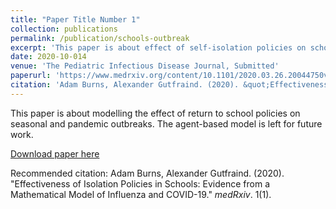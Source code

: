 ```yaml
---
title: "Paper Title Number 1"
collection: publications
permalink: /publication/schools-outbreak
excerpt: 'This paper is about effect of self-isolation policies on schools with outbreaks.'
date: 2020-10-014
venue: 'The Pediatric Infectious Disease Journal, Submitted'
paperurl: 'https://www.medrxiv.org/content/10.1101/2020.03.26.20044750v1'
citation: 'Adam Burns, Alexander Gutfraind. (2020). &quot;Effectiveness of Isolation Policies in Schools: Evidence from a Mathematical Model of Influenza and COVID-19.&quot; <i>medRxiv</i>. 1(1).'
---
```

This paper is about modelling the effect of return to school policies on seasonal and pandemic outbreaks. The agent-based model is left for future work.

[Download paper here](https://www.medrxiv.org/content/10.1101/2020.03.26.20044750v1)

Recommended citation: Adam Burns, Alexander Gutfraind. (2020). "Effectiveness of Isolation Policies in Schools: Evidence from a Mathematical Model of Influenza and COVID-19." <i>medRxiv</i>. 1(1).
